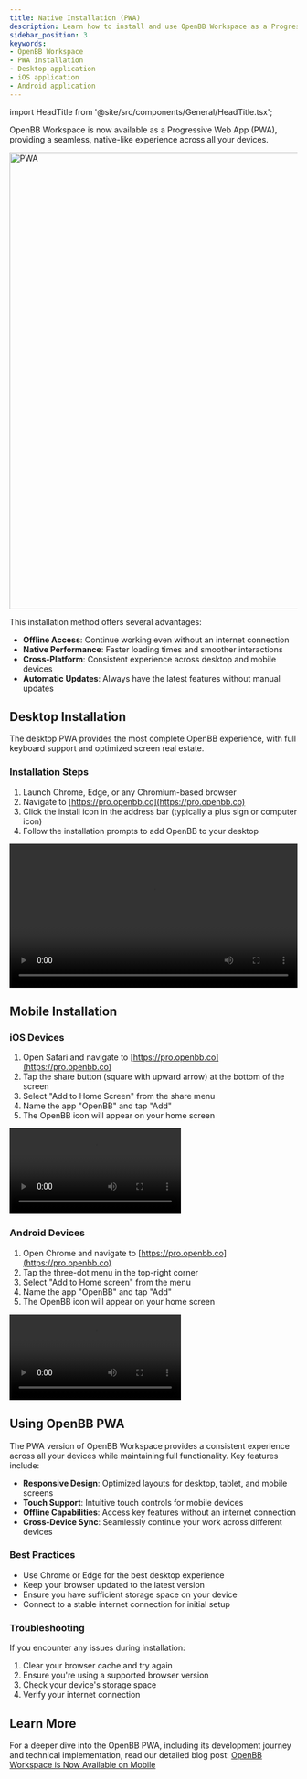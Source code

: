 ```yaml
---
title: Native Installation (PWA)
description: Learn how to install and use OpenBB Workspace as a Progressive Web App (PWA) on your desktop and mobile devices.
sidebar_position: 3
keywords:
- OpenBB Workspace
- PWA installation
- Desktop application
- iOS application
- Android application
---
```


import HeadTitle from '@site/src/components/General/HeadTitle.tsx';

<HeadTitle title="Native Installation (PWA) | OpenBB Workspace Docs" />

OpenBB Workspace is now available as a Progressive Web App (PWA), providing a seamless, native-like experience across all your devices.

<img width="800" alt="PWA" src="https://openbb-cms.directus.app/assets/b1d5b799-3abe-4d45-b04c-601e2b652b18.png" />

This installation method offers several advantages:

- **Offline Access**: Continue working even without an internet connection
- **Native Performance**: Faster loading times and smoother interactions
- **Cross-Platform**: Consistent experience across desktop and mobile devices
- **Automatic Updates**: Always have the latest features without manual updates

## Desktop Installation

The desktop PWA provides the most complete OpenBB experience, with full keyboard support and optimized screen real estate.

### Installation Steps

1. Launch Chrome, Edge, or any Chromium-based browser
2. Navigate to [https://pro.openbb.co](https://pro.openbb.co)
3. Click the install icon in the address bar (typically a plus sign or computer icon)
4. Follow the installation prompts to add OpenBB to your desktop

<video width="100%" controls>
  <source src="https://openbb-cms.directus.app/assets/36685e54-d8c1-47ba-acd6-1692fabd768e" type="video/mp4" />
  Your browser does not support the video tag.
</video>

## Mobile Installation

### iOS Devices

1. Open Safari and navigate to [https://pro.openbb.co](https://pro.openbb.co)
2. Tap the share button (square with upward arrow) at the bottom of the screen
3. Select "Add to Home Screen" from the share menu
4. Name the app "OpenBB" and tap "Add"
5. The OpenBB icon will appear on your home screen

<video controls>
  <source src="https://openbb-cms.directus.app/assets/9bd37920-5776-4004-b6de-8650cd1f8c2a" type="video/mp4" />
  Your browser does not support the video tag.
</video>

### Android Devices

1. Open Chrome and navigate to [https://pro.openbb.co](https://pro.openbb.co)
2. Tap the three-dot menu in the top-right corner
3. Select "Add to Home screen" from the menu
4. Name the app "OpenBB" and tap "Add"
5. The OpenBB icon will appear on your home screen

<video controls>
  <source src="https://openbb-cms.directus.app/assets/5699793b-cef4-4fbb-8f2c-1deeca26ea41" type="video/mp4" />
  Your browser does not support the video tag.
</video>

## Using OpenBB PWA

The PWA version of OpenBB Workspace provides a consistent experience across all your devices while maintaining full functionality. Key features include:

- **Responsive Design**: Optimized layouts for desktop, tablet, and mobile screens
- **Touch Support**: Intuitive touch controls for mobile devices
- **Offline Capabilities**: Access key features without an internet connection
- **Cross-Device Sync**: Seamlessly continue your work across different devices

### Best Practices

- Use Chrome or Edge for the best desktop experience
- Keep your browser updated to the latest version
- Ensure you have sufficient storage space on your device
- Connect to a stable internet connection for initial setup

### Troubleshooting

If you encounter any issues during installation:

1. Clear your browser cache and try again
2. Ensure you're using a supported browser version
3. Check your device's storage space
4. Verify your internet connection

## Learn More

For a deeper dive into the OpenBB PWA, including its development journey and technical implementation, read our detailed blog post: [OpenBB Workspace is Now Available on Mobile](https://openbb.co/blog/openbb-terminal-is-now-available-on-mobile)